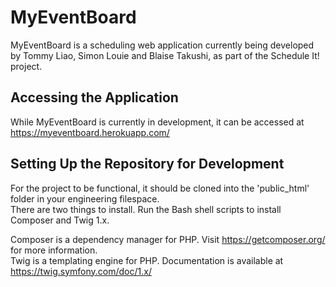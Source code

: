 # MyEventBoard

MyEventBoard is a scheduling web application currently being developed by Tommy Liao, Simon Louie and Blaise Takushi, 
as part of the Schedule It! project.

## Accessing the Application

While MyEventBoard is currently in development, it can be accessed at  
https://myeventboard.herokuapp.com/

## Setting Up the Repository for Development

For the project to be functional, it should be cloned into the 'public_html' folder in your engineering filespace.  
There are two things to install. Run the Bash shell scripts to install Composer and Twig 1.x.
  
Composer is a dependency manager for PHP. Visit https://getcomposer.org/ for more information.  
Twig is a templating engine for PHP. Documentation is available at https://twig.symfony.com/doc/1.x/
